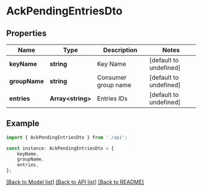 # AckPendingEntriesDto


## Properties

Name | Type | Description | Notes
------------ | ------------- | ------------- | -------------
**keyName** | **string** | Key Name | [default to undefined]
**groupName** | **string** | Consumer group name | [default to undefined]
**entries** | **Array&lt;string&gt;** | Entries IDs | [default to undefined]

## Example

```typescript
import { AckPendingEntriesDto } from './api';

const instance: AckPendingEntriesDto = {
    keyName,
    groupName,
    entries,
};
```

[[Back to Model list]](../README.md#documentation-for-models) [[Back to API list]](../README.md#documentation-for-api-endpoints) [[Back to README]](../README.md)
